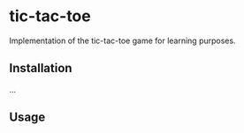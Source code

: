 # tic-tac-toe

Implementation of the tic-tac-toe game for learning purposes.

## Installation

...

## Usage
